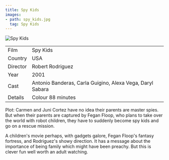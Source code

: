 ```yaml
---
title: Spy Kids
images:
- path: spy_kids.jpg
  tag: Spy Kids
---
```

![Spy Kids](spy_kids.jpg)

| | |
|-|-|
Film|Spy Kids
Country|USA
Director|Robert Rodriguez
Year|2001
Cast|Antonio Banderas, Carla Guigino, Alexa Vega, Daryl Sabara
Details|Colour 88 minutes

Plot: Carmen and Juni Cortez have no idea their
parents are master spies.  But when their parents
are captured by Fegan Floop, who plans to take
over the world with robot children, they have to
suddenly become spy kids and go on a rescue
mission.

A children's movie perhaps, with gadgets galore,
Fegan Floop's fantasy fortress, and Rodriguez's
showy direction.  It has a message about the
importance of being family which might have been
preachy.  But this is clever fun well worth
an adult watching.
